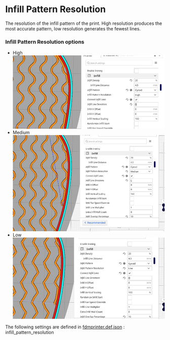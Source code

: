 # Infill Pattern Resolution

The resolution of the infill pattern of the print. High resolution produces the most accurate pattern, low resolution generates the fewest lines.


### Infill Pattern Resolution options 

- High
![High Infill Pattern Resolution](../images-mb/infill_pattern_resolution-high.png)
- Medium
![Medium Infill Pattern Resolution](../images-mb/infill_pattern_resolution-medium.png)
- Low
![Low Infill Pattern Resolution](../images-mb/infill_pattern_resolution-low.png)

The following settings are defined in [fdmprinter.def.json](https://github.com/smartavionics/Cura/blob/mb-master/resources/definitions/fdmprinter.def.json) : infill_pattern_resolution